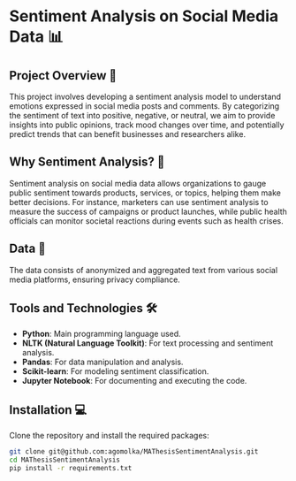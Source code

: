# Sentiment Analysis on Social Media Data 📊

## Project Overview 🌟
This project involves developing a sentiment analysis model to understand emotions expressed in social media posts and comments. By categorizing the sentiment of text into positive, negative, or neutral, we aim to provide insights into public opinions, track mood changes over time, and potentially predict trends that can benefit businesses and researchers alike.

## Why Sentiment Analysis? 🤔
Sentiment analysis on social media data allows organizations to gauge public sentiment towards products, services, or topics, helping them make better decisions. For instance, marketers can use sentiment analysis to measure the success of campaigns or product launches, while public health officials can monitor societal reactions during events such as health crises.

## Data 📁
The data consists of anonymized and aggregated text from various social media platforms, ensuring privacy compliance.

## Tools and Technologies 🛠️
- **Python**: Main programming language used.
- **NLTK (Natural Language Toolkit)**: For text processing and sentiment analysis.
- **Pandas**: For data manipulation and analysis.
- **Scikit-learn**: For modeling sentiment classification.
- **Jupyter Notebook**: For documenting and executing the code.

## Installation 💻
Clone the repository and install the required packages:

```bash
git clone git@github.com:agomolka/MAThesisSentimentAnalysis.git
cd MAThesisSentimentAnalysis
pip install -r requirements.txt
